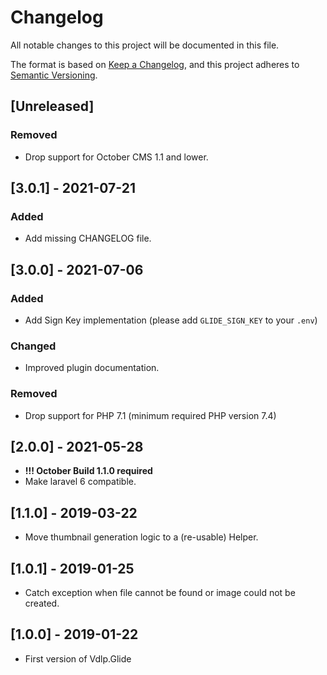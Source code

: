 # Changelog
All notable changes to this project will be documented in this file.

The format is based on [Keep a Changelog](https://keepachangelog.com/en/1.0.0/),
and this project adheres to [Semantic Versioning](https://semver.org/spec/v2.0.0.html).

## [Unreleased]
### Removed
- Drop support for October CMS 1.1 and lower.

## [3.0.1] - 2021-07-21
### Added
- Add missing CHANGELOG file.

## [3.0.0] - 2021-07-06
### Added
- Add Sign Key implementation (please add `GLIDE_SIGN_KEY` to your `.env`)

### Changed
- Improved plugin documentation.

### Removed
- Drop support for PHP 7.1 (minimum required PHP version 7.4)

## [2.0.0] - 2021-05-28

- __!!! October Build 1.1.0 required__
- Make laravel 6 compatible.

## [1.1.0] - 2019-03-22

- Move thumbnail generation logic to a (re-usable) Helper.

## [1.0.1] - 2019-01-25

- Catch exception when file cannot be found or image could not be created.

## [1.0.0] - 2019-01-22

- First version of Vdlp.Glide
